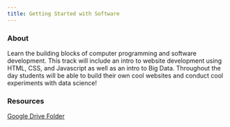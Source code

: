 ```yaml
---
title: Getting Started with Software
---
```

### **About**
Learn the building blocks of computer programming and software development. This track will include an intro to website development using HTML, CSS, and Javascript as well as an intro to Big Data. Throughout the day students will be able to build their own cool websites and conduct cool experiments with data science!

### **Resources**
[Google Drive Folder](https://drive.google.com/open?id=1oTFQgbOaLuGswzLsEF_AgBLzoqQK_SNN)
